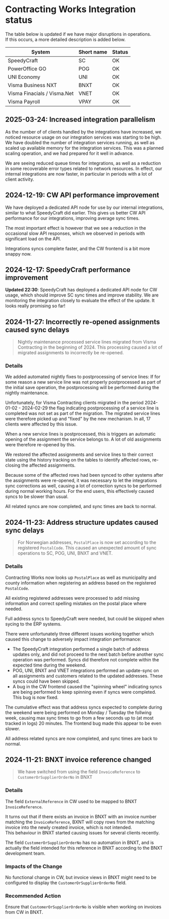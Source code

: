 # Contracting Works Integration status

The table below is updated if we have major disruptions in operations.  
If this occurs, a more detailed description is added below.  

| System                      | Short name | Status |
|-----------------------------|------------|--------|
| SpeedyCraft                 | SC         | OK     |
| PowerOffice GO              | POG        | OK     |
| UNI Economy                 | UNI        | OK     |
| Visma Business NXT          | BNXT       | OK     |
| Visma Finacials / Visma.Net | VNET       | OK     |
| Visma Payroll               | VPAY       | OK     |

## 2025-03-24: Increased integration parallelism
As the number of of clients handled by the integrations have increased, we noticed resource usage on our integration services was starting
to be high. We have doubled the number of integration services running, as well as scaled up available memory for the integration services.
This was a planned scaling operation, and we had prepared for it well in advance.

We are seeing reduced queue times for integrations, as well as a reduction in some recoverable error types related to network resources.
In effect, our internal integrations are now faster, in particular in periods with a lot of client activity.


## 2024-12-19: CW API performance improvement
We have deployed a dedicated API node for use by our internal integrations, similar to what SpeedyCraft did earlier.
This gives us better CW API performance for our integrations, improving average sync times. 

The most important effect is however that we see a reduction in the occasional slow API responses,
which we observed in periods with significant load on the API. 

Integrations syncs complete faster, and the CW frontend is a bit more snappy now.

## 2024-12-17: SpeedyCraft performance improvement
__Updated 22:30__: SpeedyCraft has deployed a dedicated API node for CW usage, which should improve SC sync times and improve stability. 
We are monitoring the integration closely to evaluate the effect of the update. It looks really promising so far!

## 2024-11-27: Incorrectly re-opened assignments caused sync delays

> Nightly maintenance processed service lines migrated from Visma Contracting in the beginning of 2024.
> This processing caused a lot of migrated assignments to incorrectly be re-opened.

### Details
We added automated nightly fixes to postprocessing of service lines: If for some reason 
a new service line was not properly postprocessed as part of the initial save operation,
the postprocessing will be performed during the nightly maintenance.

Unfortunately, for Visma Contracting clients migrated in the period 2024-01-02 - 2024-02-29 the flag indicating
postprocessing of a service line is completed was not set as part of the migration. The migrated service lines
were therefore picked up and "fixed" by the new mechanism. In all, 17 clients were affected by this issue.

When a new service lines is postprocessed, this is triggers an automatic opening of the assignment the service
belongs to. A lot of old assignments were therefore re-opened by this.

We restored the affected assignments and service lines to their correct state using the history tracking on the
tables to identify affected rows, re-closing the affected assignments.

Because some of the affected rows had been synced to other systems after the assignments were re-opened,
it was necessary to let the integrations sync corrections as well, causing a lot of correction syncs to 
be performed during normal working hours. For the end users, this effectively caused syncs to be slower than usual.

All related syncs are now completed, and sync times are back to normal.
 


## 2024-11-23: Address structure updates caused sync delays

> For Norwegian addresses, `PostalPlace` is now set according to the registered `PostalCode`.
> This caused an unexpected amount of sync operations to SC, POG, UNI, BNXT and VNET.

### Details
Contracting Works now looks up `PostalPlace` as well as municipality and county information
when registering an address based on the registered `PostalCode`.  

All existing registered addresses were processed to add missing information and correct spelling
mistakes on the postal place where needed.

Full address syncs to SpeedyCraft were needed, but could be skipped when sycing to the ERP systems.

There were unfortunately three different issues working together which caused this change to
adversely impact integration performance:
* The SpeedyCraft integration performed a single batch of address updates only, and did not proceed to the next batch before another sync operation was performed. Syncs did therefore not complete within the expected time during the weekend.
* POG, UNI, BNXT and VNET integrations performed an update-sync on all assignments and customers related to the updated addresses. These syncs could have been skipped.
* A bug in the CW frontend caused the "spinning wheel" indicating syncs are being performed to keep spinning even if syncs were completed. This bug is now fixed.

The cumulative effect was that address syncs expected to complete during the weekend were being performed on Monday / Tuesday the follwing week, causing max sync times to go from a few seconds up to (at most tracked in logs) 20 minutes. The frontend bug made this appear to be even slower.

All address related syncs are now completed, and sync times are back to normal.



## 2024-11-21: BNXT invoice reference changed

> We have switched from using the field `InvoiceReference` to `CustomerOrSupplierOrderNo` in BNXT

### Details
The field `ExternalReference` in CW used to be mapped to BNXT `InvoiceReference`.

It turns out that if there exists an invoice in BNXT with an invoice number matching the `InvoiceReference`,
BXNT will copy rows from the matching invoice into the newly created invoice, which is not intended.  
This behaviour in BNXT started causing issues for several clients recently. 

The field `CustomerOrSupplierOrderNo` has no automation in BNXT, and is actually the field intended for this
reference in BNXT according to the BNXT development team.

### Impacts of the Change
No functional change in CW, but invoice views in BNXT might need to be configured to display the `CustomerOrSupplierOrderNo` field.

### Recommended Action
Ensure that `CustomerOrSupplierOrderNo` is visible when working on invoices from CW in BNXT.

